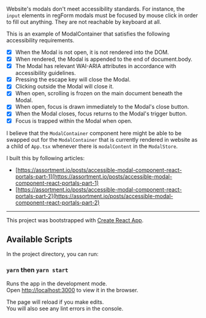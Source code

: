 Website's modals don't meet accessibility standards. For instance, the `input` elements in regForm modals must be focused by mouse click in order to fill out anything. They are not reachable by keyboard at all.

This is an example of ModalContainer that satisfies the following accessibility requirements. 

- [x] When the Modal is not open, it is not rendered into the DOM.
- [x] When rendered, the Modal is appended to the end of document.body.
- [x] The Modal has relevant WAI-ARIA attributes in accordance with accessibility guidelines.
- [x] Pressing the escape key will close the Modal.
- [x] Clicking outside the Modal will close it.
- [x] When open, scrolling is frozen on the main document beneath the Modal.
- [x] When open, focus is drawn immediately to the Modal's close button.
- [x] When the Modal closes, focus returns to the Modal's trigger button.
- [x] Focus is trapped within the Modal when open.

I believe that the `ModalContainer` component here might be able to be swapped out for the `ModalContainer` that is currently rendered in website as a child of `App.tsx` whenever there is `modalContent` in the `ModalStore`.

I built this by following articles: 
* [https://assortment.io/posts/accessible-modal-component-react-portals-part-1](https://assortment.io/posts/accessible-modal-component-react-portals-part-1)
* [https://assortment.io/posts/accessible-modal-component-react-portals-part-2](https://assortment.io/posts/accessible-modal-component-react-portals-part-2)

***

This project was bootstrapped with [Create React App](https://github.com/facebook/create-react-app).

## Available Scripts

In the project directory, you can run:

### `yarn` then `yarn start`

Runs the app in the development mode.<br />
Open [http://localhost:3000](http://localhost:3000) to view it in the browser.

The page will reload if you make edits.<br />
You will also see any lint errors in the console.

